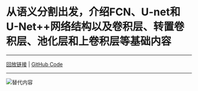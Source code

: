 # 从语义分割出发，介绍FCN、U-net和U-Net++网络结构以及卷积层、转置卷积层、池化层和上卷积层等基础内容
*****
[回放链接](https://meeting.tencent.com/v2/cloud-record/share?id=1bf29047-8ea0-4471-b211-b0a9eb740cca&from=3) | [GitHub Code](https://github.com/WZMIAOMIAO/deep-learning-for-image-processing)
*****
![替代内容]()
